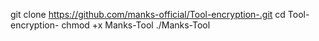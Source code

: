 git clone https://github.com/manks-official/Tool-encryption-.git
cd Tool-encryption-
chmod +x Manks-Tool
./Manks-Tool
